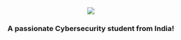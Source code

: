 <h1 align="center">
    <img src="https://readme-typing-svg.herokuapp.com/?font=Righteous&size=35&center=true&vCenter=true&width=500&height=70&duration=4000&lines=Hi+There!+👋;+I'm+Shree+!;" />
</h1>
<h3 align="center">A passionate Cybersecurity student from India! </h3>  
<br>
